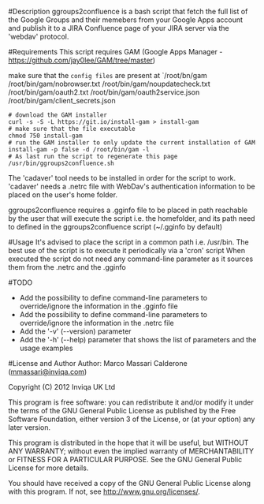 #Description
ggroups2confluence is a bash script that fetch the full list of the Google Groups and their memebers from your Google Apps account and publish it to a JIRA Confluence page of your JIRA server via the 'webdav' protocol.

#Requirements
This script requires GAM (Google Apps Manager - https://github.com/jay0lee/GAM/tree/master)

make sure that the `config files` are present at `/root/bn/gam
/root/bin/gam/nobrowser.txt
/root/bin/gam/noupdatecheck.txt
/root/bin/gam/oauth2.txt
/root/bin/gam/oauth2service.json
/root/bin/gam/client_secrets.json

```
# download the GAM installer
curl -s -S -L https://git.io/install-gam > install-gam
# make sure that the file executable
chmod 750 install-gam
# run the GAM installer to only update the current installation of GAM
install-gam -p false -d /root/bin/gam -l
# As last run the script to regenerate this page
/usr/bin/ggroups2confluence.sh
```
The 'cadaver' tool needs to be installed in order for the script to work.
'cadaver' needs a .netrc file with WebDav's authentication information to be placed on the user's home folder.

ggroups2confluence requires a .gginfo file to be placed in path reachable by the user that will execute the script i.e. the homefolder, and its path need to defined in the ggroups2confluence script (~/.gginfo by default)

#Usage
It's advised to place the script in a common path i.e. /usr/bin.
The best use of the script is to execute it periodically via a 'cron' script
When executed the script do not need any command-line parameter as it sources them from the .netrc and the .gginfo

#TODO
- Add the possibility to define command-line parameters to override/ignore the information in the .gginfo file
- Add the possibility to define command-line parameters to override/ignore the information in the .netrc file
- Add the '-v' (--version) parameter
- Add the '-h' (--help) parameter that shows the list of parameters and the usage examples

#License and Author
Author: Marco Massari Calderone (mmassari@inviqa.com)

Copyright (C) 2012 Inviqa UK Ltd

This program is free software: you can redistribute it and/or modify it under the terms of the GNU General Public License as published by the Free Software Foundation, either version 3 of the License, or (at your option) any later version.

This program is distributed in the hope that it will be useful, but WITHOUT ANY WARRANTY; without even the implied warranty of MERCHANTABILITY or FITNESS FOR A PARTICULAR PURPOSE. See the GNU General Public License for more details.

You should have received a copy of the GNU General Public License along with this program. If not, see http://www.gnu.org/licenses/.

